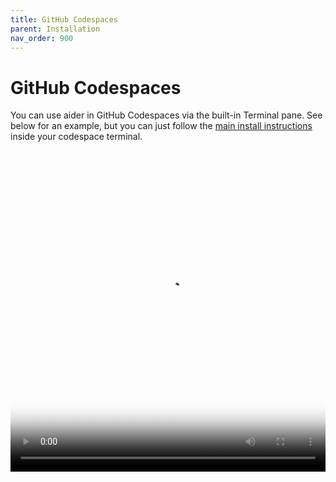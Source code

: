 ```yaml
---
title: GitHub Codespaces
parent: Installation
nav_order: 900
---
```


# GitHub Codespaces

You can use aider in GitHub Codespaces via the built-in Terminal pane.
See below for an example,
but you can just follow the
[main install instructions](/docs/install.html)
inside your codespace terminal.


<div class="video-container">
  <video controls poster="/assets/codespaces.jpg">
    <source src="/assets/codespaces.mp4" type="video/mp4">
    <a href="/assets/codespaces.mp4">Install aider in GitHub Codespaces</a>
  </video>
</div>

<style>
.video-container {
  position: relative;
  padding-bottom: 101.89%; /* 1080 / 1060 = 1.0189 */
  height: 0;
  overflow: hidden;
}

.video-container video {
  position: absolute;
  top: 0;
  left: 0;
  width: 100%;
  height: 100%;
}
</style>

